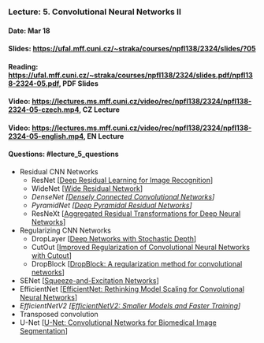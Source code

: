 ### Lecture: 5. Convolutional Neural Networks II
#### Date: Mar 18
#### Slides: https://ufal.mff.cuni.cz/~straka/courses/npfl138/2324/slides/?05
#### Reading: https://ufal.mff.cuni.cz/~straka/courses/npfl138/2324/slides.pdf/npfl138-2324-05.pdf, PDF Slides
#### Video: https://lectures.ms.mff.cuni.cz/video/rec/npfl138/2324/npfl138-2324-05-czech.mp4, CZ Lecture
#### Video: https://lectures.ms.mff.cuni.cz/video/rec/npfl138/2324/npfl138-2324-05-english.mp4, EN Lecture
#### Questions: #lecture_5_questions

- Residual CNN Networks
  - ResNet [[Deep Residual Learning for Image Recognition](https://arxiv.org/abs/1512.03385)]
  - WideNet [[Wide Residual Network](https://arxiv.org/abs/1605.07146)]
  - _DenseNet [[Densely Connected Convolutional Networks](https://arxiv.org/abs/1608.06993)]_
  - _PyramidNet [[Deep Pyramidal Residual Networks](https://arxiv.org/abs/1610.02915)]_
  - ResNeXt [[Aggregated Residual Transformations for Deep Neural Networks](https://arxiv.org/abs/1611.05431)]
- Regularizing CNN Networks
  - DropLayer [[Deep Networks with Stochastic Depth](https://arxiv.org/abs/1603.09382)]
  - CutOut [[Improved Regularization of Convolutional Neural Networks with Cutout](https://arxiv.org/abs/1708.04552)]
  - DropBlock [[DropBlock: A regularization method for convolutional networks](https://arxiv.org/abs/1810.12890)]
- SENet [[Squeeze-and-Excitation Networks](https://arxiv.org/abs/1709.01507)]
- EfficientNet [[EfficientNet: Rethinking Model Scaling for Convolutional Neural Networks](https://arxiv.org/abs/1905.11946)]
- _EfficientNetV2 [[EfficientNetV2: Smaller Models and Faster Training](https://arxiv.org/abs/2104.00298)]_
- Transposed convolution
- U-Net [[U-Net: Convolutional Networks for Biomedical Image Segmentation](https://arxiv.org/abs/1505.04597)]
